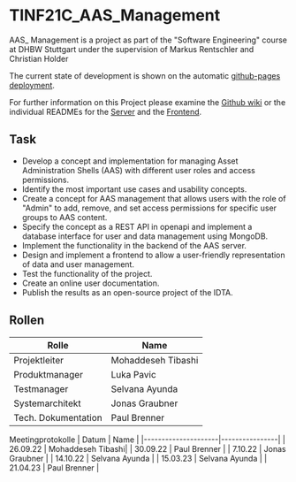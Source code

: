 # TINF21C_AAS_Management
AAS_ Management is a project as part of the "Software Engineering" course at DHBW Stuttgart under the supervision of Markus Rentschler and Christian Holder

The current state of development is shown on the automatic [github-pages deployment](https://jotec2002.github.io/TINF21C_AAS_Management/).

For further information on this Project please examine the [Github wiki](https://github.com/JoTec2002/TINF21C_AAS_Management/wiki) or the individual READMEs for the [Server](https://github.com/JoTec2002/TINF21C_AAS_Management/blob/f3731e21aa8a461c80e4b65cc678c0b49c23abc3/SOURCE/Server/readme.md) and the [Frontend](https://github.com/JoTec2002/TINF21C_AAS_Management/blob/main/SOURCE/frontend/README.md).

## Task 
+ Develop a concept and implementation for managing Asset Administration Shells (AAS) with different user roles and access permissions.
+ Identify the most important use cases and usability concepts.
+ Create a concept for AAS management that allows users with the role of "Admin" to add, remove, and set access permissions for specific user groups to AAS content.
+ Specify the concept as a REST API in openapi and implement a database interface for user and data management using MongoDB.
+ Implement the functionality in the backend of the AAS server.
+ Design and implement a frontend to allow a user-friendly representation of data and user management.
+ Test the functionality of the project.
+ Create an online user documentation.
+ Publish the results as an open-source project of the IDTA.
## Rollen
| Rolle               | Name           |
|---------------------|----------------|
| Projektleiter       | Mohaddeseh Tibashi|
| Produktmanager      | Luka Pavic     |
| Testmanager         | Selvana Ayunda |
| Systemarchitekt     | Jonas Graubner |
| Tech. Dokumentation | Paul Brenner   |

Meetingprotokolle
| Datum               | Name           |
|---------------------|----------------|
| 26.09.22       | Mohaddeseh Tibashi|
| 30.09.22      | Paul Brenner     |
| 7.10.22      | Jonas Graubner     |
| 14.10.22      |  Selvana Ayunda   |
| 15.03.23      | Selvana Ayunda  |
| 21.04.23      | Paul Brenner  |
